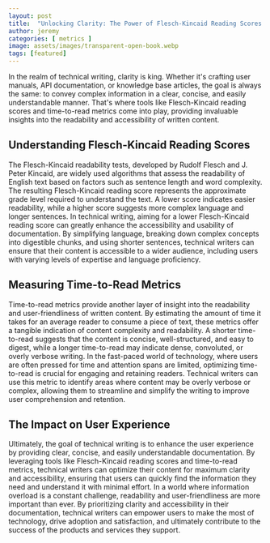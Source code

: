 ```yaml
---
layout: post
title:  "Unlocking Clarity: The Power of Flesch-Kincaid Reading Scores and Time-to-Read Metrics in Technical Writing"
author: jeremy
categories: [ metrics ]
image: assets/images/transparent-open-book.webp
tags: [featured]
---
```


In the realm of technical writing, clarity is king. Whether it's crafting user manuals, API documentation, or knowledge base articles, the goal is always the same: to convey complex information in a clear, concise, and easily understandable manner. That's where tools like Flesch-Kincaid reading scores and time-to-read metrics come into play, providing invaluable insights into the readability and accessibility of written content.

## Understanding Flesch-Kincaid Reading Scores

The Flesch-Kincaid readability tests, developed by Rudolf Flesch and J. Peter Kincaid, are widely used algorithms that assess the readability of English text based on factors such as sentence length and word complexity. The resulting Flesch-Kincaid reading score represents the approximate grade level required to understand the text. A lower score indicates easier readability, while a higher score suggests more complex language and longer sentences.
In technical writing, aiming for a lower Flesch-Kincaid reading score can greatly enhance the accessibility and usability of documentation. By simplifying language, breaking down complex concepts into digestible chunks, and using shorter sentences, technical writers can ensure that their content is accessible to a wider audience, including users with varying levels of expertise and language proficiency.

## Measuring Time-to-Read Metrics

Time-to-read metrics provide another layer of insight into the readability and user-friendliness of written content. By estimating the amount of time it takes for an average reader to consume a piece of text, these metrics offer a tangible indication of content complexity and readability. A shorter time-to-read suggests that the content is concise, well-structured, and easy to digest, while a longer time-to-read may indicate dense, convoluted, or overly verbose writing.
In the fast-paced world of technology, where users are often pressed for time and attention spans are limited, optimizing time-to-read is crucial for engaging and retaining readers. Technical writers can use this metric to identify areas where content may be overly verbose or complex, allowing them to streamline and simplify the writing to improve user comprehension and retention.

## The Impact on User Experience

Ultimately, the goal of technical writing is to enhance the user experience by providing clear, concise, and easily understandable documentation. By leveraging tools like Flesch-Kincaid reading scores and time-to-read metrics, technical writers can optimize their content for maximum clarity and accessibility, ensuring that users can quickly find the information they need and understand it with minimal effort.
In a world where information overload is a constant challenge, readability and user-friendliness are more important than ever. By prioritizing clarity and accessibility in their documentation, technical writers can empower users to make the most of technology, drive adoption and satisfaction, and ultimately contribute to the success of the products and services they support.
